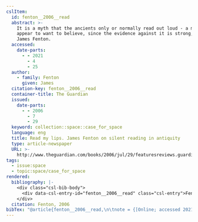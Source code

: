 ```yaml
---
cslItem:
  id: fenton__2006__read
  abstract: >-
    It is a myth that the ancients only or normally read out loud - a myth we
    appear to want to believe, since the evidence against it is strong, says
    James Fenton.
  accessed:
    date-parts:
      - - 2021
        - 4
        - 25
  author:
    - family: Fenton
      given: James
  citation-key: fenton__2006__read
  container-title: The Guardian
  issued:
    date-parts:
      - - 2006
        - 7
        - 29
  keyword: collection::space::case_for_space
  language: eng
  title: Read my lips. James Fenton on silent reading in antiquity
  type: article-newspaper
  URL: >-
    http://www.theguardian.com/books/2006/jul/29/featuresreviews.guardianreview27
tags:
  - issue:space
  - topic:space/case_for_space
rendered:
  bibliography: |-
    <div class="csl-bib-body">
      <div data-csl-entry-id="fenton__2006__read" class="csl-entry">Fenton, J. 2006 “Read my lips. James Fenton on silent reading in antiquity,” <i>The Guardian</i>, 29 July. Available at: <a href='http://www.theguardian.com/books/2006/jul/29/featuresreviews.guardianreview27'>http://www.theguardian.com/books/2006/jul/29/featuresreviews.guardianreview27</a> (Accessed: April 25, 2021).</div>
    </div>
  citation: Fenton, 2006
bibTex: "@article{fenton__2006__read,\n\tnote = {[Online; accessed 2021-04-25]},\n\tauthor = {Fenton, James},\n\tjournal = {The Guardian},\n\tyear = {2006},\n\tmonth = {jul 29},\n\ttitle = {Read my lips. {James} {Fenton} on silent reading in antiquity},\n\thowpublished = {http://www.theguardian.com/books/2006/jul/29/featuresreviews.guardianreview27},\n}\n\n"
---
```

